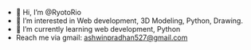 - 👋 Hi, I’m @RyotoRio
- 👀 I’m interested in Web development, 3D Modeling, Python, Drawing.
- 🌱 I’m currently learning web development, Python
- Reach me via gmail: ashwinpradhan527@gmail.com
<!---
RyotoRio/RyotoRio is a ✨ special ✨ repository because its `README.md` (this file) appears on your GitHub profile.
You can click the Preview link to take a look at your changes.
--->
